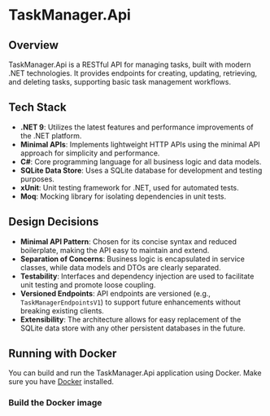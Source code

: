 # TaskManager.Api

## Overview

TaskManager.Api is a RESTful API for managing tasks, built with modern .NET technologies. It provides endpoints for creating, updating, retrieving, and deleting tasks, supporting basic task management workflows.

## Tech Stack

- **.NET 9**: Utilizes the latest features and performance improvements of the .NET platform.
- **Minimal APIs**: Implements lightweight HTTP APIs using the minimal API approach for simplicity and performance.
- **C#**: Core programming language for all business logic and data models.
- **SQLite Data Store**: Uses a SQLite database for development and testing purposes.
- **xUnit**: Unit testing framework for .NET, used for automated tests.
- **Moq**: Mocking library for isolating dependencies in unit tests.

## Design Decisions

- **Minimal API Pattern**: Chosen for its concise syntax and reduced boilerplate, making the API easy to maintain and extend.
- **Separation of Concerns**: Business logic is encapsulated in service classes, while data models and DTOs are clearly separated.
- **Testability**: Interfaces and dependency injection are used to facilitate unit testing and promote loose coupling.
- **Versioned Endpoints**: API endpoints are versioned (e.g., `TaskManagerEndpointsV1`) to support future enhancements without breaking existing clients.
- **Extensibility**: The architecture allows for easy replacement of the SQLite data store with any other persistent databases in the future.

## Running with Docker

You can build and run the TaskManager.Api application using Docker. Make sure you have [Docker](https://www.docker.com/get-started) installed.

### Build the Docker image